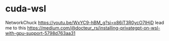 # cuda-wsl

NetworkChuck https://youtu.be/WxYC9-hBM_g?si=x86iT3R0ycO7IHjD lead me to this
https://medium.com/@docteur_rs/installing-privategpt-on-wsl-with-gpu-support-5798d763aa31

